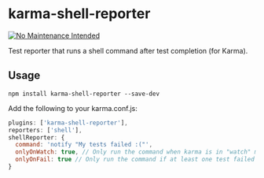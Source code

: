 # karma-shell-reporter

[![No Maintenance Intended](https://img.shields.io/badge/No%20Maintenance%20Intended-%E2%9C%95-red.svg?style=flat-square)](http://unmaintained.tech/)

Test reporter that runs a shell command after test completion (for Karma).

## Usage

```
npm install karma-shell-reporter --save-dev
```

Add the following to your karma.conf.js:

```js
plugins: ['karma-shell-reporter'],
reporters: ['shell'],
shellReporter: {
  command: 'notify "My tests failed :("',
  onlyOnWatch: true, // Only run the command when karma is in "watch" mode
  onlyOnFail: true // Only run the command if at least one test failed
}
```
